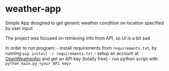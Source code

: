 # weather-app
Simple App designed to get generic weather condition on location specified by user input

The project was focused on retrieving info from API, so UI is a bit sad

In order to run program:
    - install requirements from `requirements.txt`, by running `pip install -r requirements.txt`
    - setup an account at [OpenWeatherApi](https://openweathermap.org/api) and get an API key (totally free)
    - run python script with `python main.py <your API key>`
